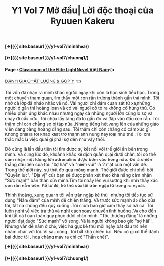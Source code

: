﻿---
layout: post
title: Y1 Vol 7 Mở đầu| Lời độc thoại của Ryuuen Kakeru
permalink: /y1-vol7/modau/
---

**[⏪]({{ site.baseurl }}/y1-vol7/minhhoa/)**

**[⏩]({{ site.baseurl }}/y1-vol7/chuong1/)**

**Page : [Classroom of the Elite LightNovel Việt Nam](http://facebook.com/Classroom.of.the.Elite.VN)👈**

[ĐÁNH GIÁ CHẤT LƯỢNG & GÓP Ý](https://bit.ly/danhgiagopy) 👈

Tôi vốn đã nhận ra mình khác người ngay khi còn là học sinh tiểu học. Trong một chuyến tham quan, tìm thấy một con rắn trưởng thành gần trại mình. Tôi nhớ cả lớp đã nháo nhào về nó. Vài người chỉ dám quan sát từ xa,những người ở gần thì hoảng loạn và có vài người cố tỏ ra không có hứng thú. Có nhiều phản ứng khác nhau nhưng ngay cả những người lớn cũng lo sợ và chạy đi cầu cứu. Tôi chộp lấy tảng đá to gần đó và đập vào đầu con rắn. Tôi thậm chí còn chẳng sợ bị táp nữa .Những tiếng hét vang lên của những giáo viên đang bàng hoàng đằng sau. Tôi thậm chỉ còn chẳng có cảm xúc gì. Không phải là tôi khao khát trở thành anh hùng hay loại như thế . Tôi chỉ thắc mắc là việc quái gì phải sợ đến như vậy thôi.

Đó cũng là lần đầu tiên tôi tìm được sự kết nối với thế giới ẩn bên trong mình. Và cùng lúc đó, khoảnh khắc kẻ địch quằn quại dưới chân, tôi có thể cảm nhận một lượng lớn adrenaline được bơm vào trong não. Đó là chiến thắng đầu tiên của tôi. "Sợ hãi" và "niềm vui" là 2 mặt của một vấn đề. Trong thế giới này, sự thật đó quá mỏng manh. Thế giới được chi phối bởi "Quyền lực". "Địa vị" của bạn sẽ được phán xét theo khả năng cảm nhận \"Sức mạnh\" bản thân của mình.Tim tôi nhảy lên vui sướng khi nhìn thấy xác con rắn nằm bên. Kề từ đó, kẻ thù của tôi tràn ngập từ trong ra ngoài.

Thỉnh thoảng, xung quanh tôi vẫn tràn ngập kẻ thù , nhưng tôi tiếp tục sử dụng \"Nắm đấm\" của mình để chiến thắng. Và trước sức mạnh áp đảo của tôi, tất cả chúng đều quỳ xuống .Tôi chưa bao giờ cảm thấy sợ hãi cả. Tôi luôn nghĩ về việc trả thù và nghĩ cách xoay chuyển tình huống .Và cho đến khi tất cả hoàn toàn quy phục dưới chân mình. "Tộc thượng đẳng\" là những người đạt được \"Sức mạnh\" vô song. Và là người không bao giờ \'\'sợ hãi\'\'. Nhưng vấn đề nằm ở chỗ, việc hạ gục kẻ thù mỗi ngày bắt đầu trở nên nhàm chán với tôi. Vì sau cùng , tôi bất khả chiến bại. Nếu có gì có thể đánh bại được tôi , họa chăng may ra chỉ có \"Thần chết\".

**[⏪]({{ site.baseurl }}/y1-vol7/minhhoa/)**

**[⏩]({{ site.baseurl }}/y1-vol7/chuong1/)**
